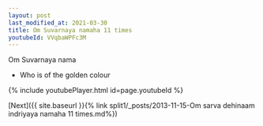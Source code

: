 ```yaml
---
layout: post
last_modified_at: 2021-03-30
title: Om Suvarnaya namaha 11 times
youtubeId: VVqbaWPFc3M
---
```

 
 
Om Suvarnaya nama 
 
 -  Who is of the golden colour 
 
  
 
  
 
 
 
 
 
 


{% include youtubePlayer.html id=page.youtubeId %}
 
[Next]({{ site.baseurl }}{% link  split1/_posts/2013-11-15-Om sarva dehinaam indriyaya namaha 11 times.md%})
 
